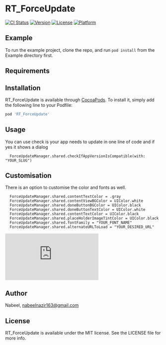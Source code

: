 # RT_ForceUpdate

[![CI Status](https://img.shields.io/travis/Nabeel/RT_ForceUpdate.svg?style=flat)](https://travis-ci.org/Nabeel/RT_ForceUpdate)
[![Version](https://img.shields.io/cocoapods/v/RT_ForceUpdate.svg?style=flat)](https://cocoapods.org/pods/RT_ForceUpdate)
[![License](https://img.shields.io/cocoapods/l/RT_ForceUpdate.svg?style=flat)](https://cocoapods.org/pods/RT_ForceUpdate)
[![Platform](https://img.shields.io/cocoapods/p/RT_ForceUpdate.svg?style=flat)](https://cocoapods.org/pods/RT_ForceUpdate)

## Example

To run the example project, clone the repo, and run `pod install` from the Example directory first.

## Requirements

## Installation

RT_ForceUpdate is available through [CocoaPods](https://cocoapods.org). To install
it, simply add the following line to your Podfile:

```ruby
pod 'RT_ForceUpdate'
```
## Usage

You can use check is your app needs to update in one line of code and if yes it shows a dialog

```
  ForceUpdateManager.shared.checkIfAppVersionIsCompatible(with: "YOUR_SLUG")
```

## Customisation

There is an option to customise the color and fonts as well.

``` 
  ForceUpdateManager.shared.contentTextColor = .gray
  ForceUpdateManager.shared.contentViewBGColor = UIColor.white
  ForceUpdateManager.shared.doneButtonBGColor = UIColor.black
  ForceUpdateManager.shared.doneButtonTextColor = UIColor.white
  ForceUpdateManager.shared.contentTextColor = UIColor.black
  ForceUpdateManager.shared.placeHolderImageTintColor = UIColor.black
  ForceUpdateManager.shared.fontFamily = "YOUR_FONT_NAME"
  ForceUpdateManager.shared.alternateURLToLoad = "YOUR_DESIRED_URL"

```

![Alt text](https://fv9-3.failiem.lv/thumb_show.php?i=f3acdh4my&view "Screenshot")

## Author

Nabeel, nabeelnazir163@gmail.com

## License

RT_ForceUpdate is available under the MIT license. See the LICENSE file for more info.
